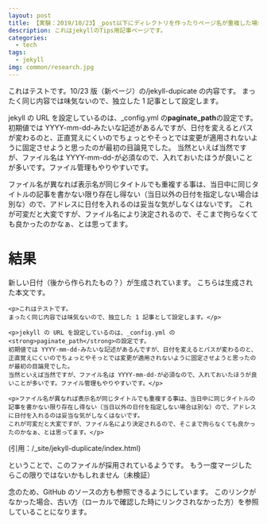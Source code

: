 ```yaml
---
layout: post
title: 【実験：2019/10/23】_post以下にディレクトリを作ったりページ名が重複した場合、URLはどうなるのか？
description: これはjekyllのTips用記事ページです。
categories:
  - tech
tags:
  - jekyll
img: common/research.jpg
---
```


これはテストです。10/23 版（新ページ）の/jekyll-dupicate の内容です。
まったく同じ内容では味気ないので、独立した 1 記事として設定します。

jekyll の URL を設定しているのは、\_config.yml の**paginate_path**の設定です。
初期値では YYYY-mm-dd-みたいな記述があるんですが、日付を変えるとパスが変わるのと、正直覚えにくいのでちょっとやそっとでは変更が適用されないように固定させようと思ったのが最初の目論見でした。
当然といえば当然ですが、ファイル名は YYYY-mm-dd-が必須なので、入れておいたほうが良いことが多いです。ファイル管理もやりやすいです。

ファイル名が異なれば表示名が同じタイトルでも重複する事は、当日中に同じタイトルの記事を書かない限り存在し得ない（当日以外の日付を指定しない場合は別な）ので、アドレスに日付を入れるのは妥当な気がしなくはないです。
これが可変だと大変ですが、ファイル名により決定されるので、そこまで拘らなくても良かったのかなぁ、とは思ってます。

# 結果

新しい日付（後から作られたもの？）が生成されています。
こちらは生成された本文です。

```
<p>これはテストです。
まったく同じ内容では味気ないので、独立した 1 記事として設定します。</p>

<p>jekyll の URL を設定しているのは、_config.yml の<strong>paginate_path</strong>の設定です。
初期値では YYYY-mm-dd-みたいな記述があるんですが、日付を変えるとパスが変わるのと、正直覚えにくいのでちょっとやそっとでは変更が適用されないように固定させようと思ったのが最初の目論見でした。
当然といえば当然ですが、ファイル名は YYYY-mm-dd-が必須なので、入れておいたほうが良いことが多いです。ファイル管理もやりやすいです。</p>

<p>ファイル名が異なれば表示名が同じタイトルでも重複する事は、当日中に同じタイトルの記事を書かない限り存在し得ない（当日以外の日付を指定しない場合は別な）ので、アドレスに日付を入れるのは妥当な気がしなくはないです。
これが可変だと大変ですが、ファイル名により決定されるので、そこまで拘らなくても良かったのかなぁ、とは思ってます。</p>
```

(引用：/\_site/jekyll-duplicate/index.html)

ということで、このファイルが採用されているようです。
もう一度マージしたらこの限りではないかもしれません（未検証）

念のため、GitHub のソースの方も参照できるようにしています。
このリンクがなかった場合、古い方（ローカルで確認した時にリンクされなかった方）を参照していることになります。
